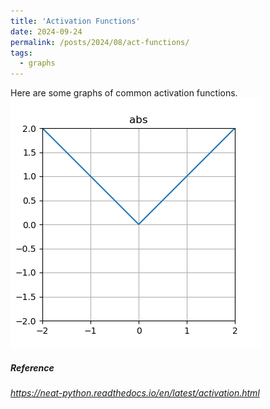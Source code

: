 ```yaml
---
title: 'Activation Functions'
date: 2024-09-24
permalink: /posts/2024/08/act-functions/
tags:
  - graphs
---
```


Here are some graphs of common activation functions.
<img src='/images/act_fns/activation-abs.png'>

##### Reference

*https://neat-python.readthedocs.io/en/latest/activation.html*